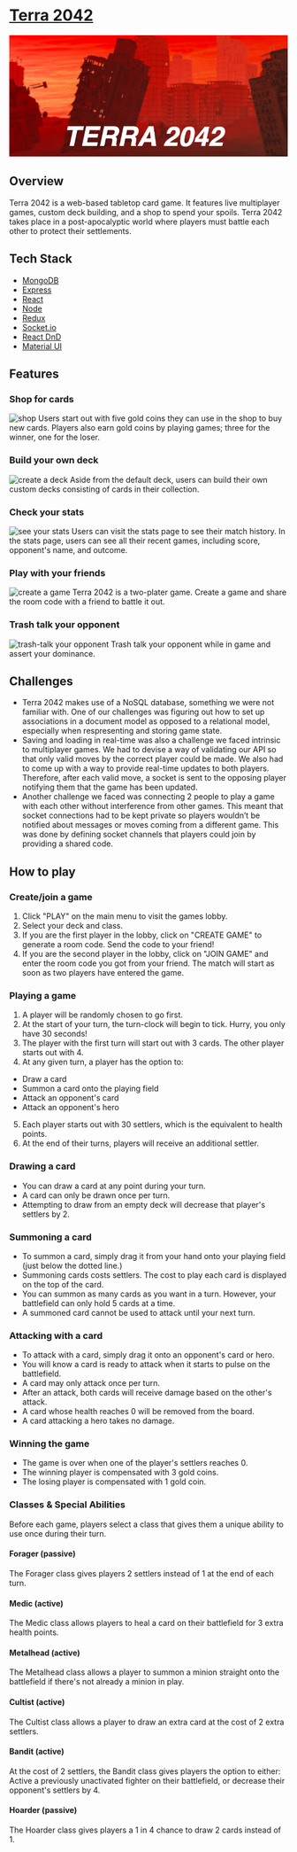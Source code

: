 # [Terra 2042](terra-2042.herokuapp.com)

![Terra 2042](public/images/logo.png)

## Overview

Terra 2042 is a web-based tabletop card game. It features live multiplayer games, custom deck building, and a shop to spend your spoils. Terra 2042 takes place in a post-apocalyptic world where players must battle each other to protect their settlements. 

## Tech Stack

- [MongoDB](https://www.mongodb.com/)
- [Express](https://expressjs.com/)
- [React](https://reactjs.org/)
- [Node](https://nodejs.org/en/)
- [Redux](https://redux.js.org/)
- [Socket.io](https://socket.io/)
- [React DnD](https://react-dnd.github.io/react-dnd/about)
- [Material UI](https://material-ui.com/)

## Features

### Shop for cards
![shop](https://images.squarespace-cdn.com/content/v1/5363e3d1e4b0b6dbd37bcdd6/1586294589983-XOEGI2LGHW1L22SUIKZ0/ke17ZwdGBToddI8pDm48kLR91wanN1DY-mWerraBVdJZw-zPPgdn4jUwVcJE1ZvWhcwhEtWJXoshNdA9f1qD7b5OXqMJq-_Z7YP0m2eXPLljZIVKfK11Snr8nfI7YR4ZZC96nJIDUnOiLzqnBiln6w/Shop.gif?format=300w)
Users start out with five gold coins they can use in the shop to buy new cards. Players also earn gold coins by playing games; three for the winner, one for the loser.
### Build your own deck
![create a deck](https://images.squarespace-cdn.com/content/5363e3d1e4b0b6dbd37bcdd6/1586295376078-YHQR7D86TRAIQP7YAUDK/deck-builder.gif?content-type=image%2Fgif)
Aside from the default deck, users can build their own custom decks consisting of cards in their collection.
### Check your stats
![see your stats](https://images.squarespace-cdn.com/content/5363e3d1e4b0b6dbd37bcdd6/1586295677098-SEUVTSH0PNR6E8AA4073/match-history.gif?content-type=image%2Fgif)
Users can visit the stats page to see their match history. In the stats page, users can see all their recent games, including score, opponent's name, and outcome. 
### Play with your friends
![create a game](https://images.squarespace-cdn.com/content/5363e3d1e4b0b6dbd37bcdd6/1586295517889-FUSU7BAR3K6XKD5MKPZR/make-a-room.gif?content-type=image%2Fgif)
Terra 2042 is a two-plater game. Create a game and share the room code with a friend to battle it out.
### Trash talk your opponent
![trash-talk your opponent](https://images.squarespace-cdn.com/content/5363e3d1e4b0b6dbd37bcdd6/1586295118149-AJOVHT66VVXKT9JAK299/chat.gif?content-type=image%2Fgif)
Trash talk your opponent while in game and assert your dominance.

## Challenges

- Terra 2042 makes use of a NoSQL database, something we were not familiar with. One of our challenges was figuring out how to 
set up associations in a document model as opposed to a relational model, especially when respresenting and storing game state.
- Saving and loading in real-time was also a challenge we faced intrinsic to multiplayer games. We had to devise a way of validating our API so that only valid moves by the correct player could be made. We also had to come up with a way to provide real-time updates to both players. Therefore, after each valid move, a socket is sent to the opposing player notifying them that the game has been updated. 
- Another challenge we faced was connecting 2 people to play a game with each other without interference from other games. This meant that socket connections had to be kept private so players wouldn’t be notified about messages or moves coming from a different game. This was done by defining socket channels that players could join by providing a shared code.

## How to play

### Create/join a game
1. Click "PLAY" on the main menu to visit the games lobby.
2. Select your deck and class.
3. If you are the first player in the lobby, click on "CREATE GAME" to generate a room code. Send the code to your friend!
4. If you are the second player in the lobby, click on "JOIN GAME" and enter the room code you got from your friend.
The match will start as soon as two players have entered the game.

### Playing a game
1. A player will be randomly chosen to go first.
2. At the start of your turn, the turn-clock will begin to tick. Hurry, you only have 30 seconds!
3. The player with the first turn will start out with 3 cards. The other player starts out with 4.
4. At any given turn, a player has the option to:
- Draw a card
- Summon a card onto the playing field
- Attack an opponent's card
- Attack an opponent's hero
5. Each player starts out with 30 settlers, which is the equivalent to health points.
6. At the end of their turns, players will receive an additional settler.

### Drawing a card
- You can draw a card at any point during your turn.
- A card can only be drawn once per turn.
- Attempting to draw from an empty deck will decrease that player's settlers by 2.

### Summoning a card
- To summon a card, simply drag it from your hand onto your playing field (just below the dotted line.)
- Summoning cards costs settlers. The cost to play each card is displayed on the top of the card. 
- You can summon as many cards as you want in a turn. However, your battlefield can only hold 5 cards at a time.
- A summoned card cannot be used to attack until your next turn.

### Attacking with a card
- To attack with a card, simply drag it onto an opponent's card or hero.
- You will know a card is ready to attack when it starts to pulse on the battlefield.
- A card may only attack once per turn.
- After an attack, both cards will receive damage based on the other's attack.
- A card whose health reaches 0 will be removed from the board.
- A card attacking a hero takes no damage. 

### Winning the game
- The game is over when one of the player's settlers reaches 0.
- The winning player is compensated with 3 gold coins.
- The losing player is compensated with 1 gold coin.

### Classes & Special Abilities
Before each game, players select a class that gives them a unique ability to use once during their turn.
#### Forager (passive)
The Forager class gives players 2 settlers instead of 1 at the end of each turn.
#### Medic (active)
The Medic class allows players to heal a card on their battlefield for 3 extra health points. 
#### Metalhead (active)
The Metalhead class allows a player to summon a minion straight onto the battlefield if there's not already a minion in play.
#### Cultist (active)
The Cultist class allows a player to draw an extra card at the cost of 2 extra settlers.
#### Bandit (active)
At the cost of 2 settlers, the Bandit class gives players the option to either: Active a previously unactivated fighter on their battlefield, or decrease their opponent's settlers by 4. 
#### Hoarder (passive)
The Hoarder class gives players a 1 in 4 chance to draw 2 cards instead of 1. 
